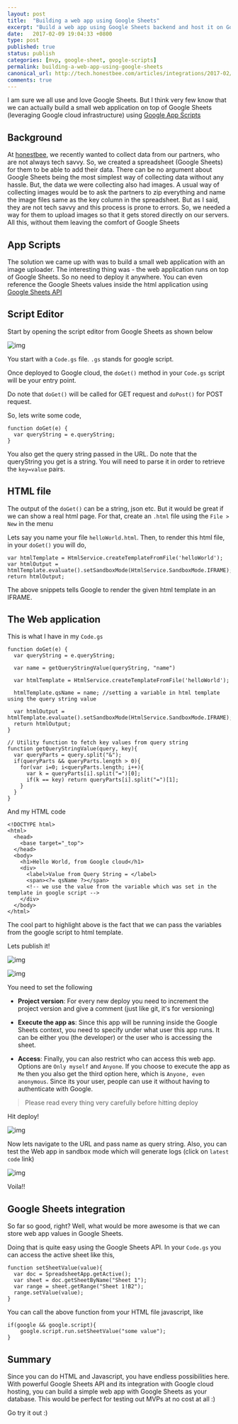 ```yaml
---
layout: post
title:  "Building a web app using Google Sheets"
excerpt: "Build a web app using Google Sheets backend and host it on Google cloud infrastructure for free"
date:   2017-02-09 19:04:33 +0800
type: post
published: true
status: publish
categories: [mvp, google-sheet, google-scripts]
permalink: building-a-web-app-using-google-sheets
canonical_url: http://tech.honestbee.com/articles/integrations/2017-02/building-web-app-using-google-sheet
comments: true
---
```


I am sure we all use and love Google Sheets. But I think very few know that we can actually build a small web application on top of Google Sheets (leveraging Google cloud infrastructure) using [Google App Scripts](https://developers.google.com/apps-script/)

## Background

At [honestbee](https://honestbee.sg), we recently wanted to collect data from our partners, who are not always tech savvy. So, we created a spreadsheet (Google Sheets) for them to be able to add their data. There can be no argument about Google Sheets being the most simplest way of collecting data without any hassle. But, the data we were collecting also had images. A usual way of collecting images would be to ask the partners to zip everything and name the image files same as the key column in the spreadsheet. But as I said, they are not tech savvy and this process is prone to errors. So, we needed a way for them to upload images so that it gets stored directly on our servers. All this, without them leaving the comfort of Google Sheets

## App Scripts

The solution we came up with was to build a small web application with an image uploader. The interesting thing was - the web application runs on top of Google Sheets. So no need to deploy it anywhere. You can even reference the Google Sheets values inside the html application using [Google Sheets API](https://developers.google.com/sheets/)

## Script Editor

Start by opening the script editor from Google Sheets as shown below

![img](/assets/post-images/20170207/script_editor.png)

You start with a `Code.gs` file. `.gs` stands for google script.

Once deployed to Google cloud, the `doGet()` method in your `Code.gs` script will be your entry point.

Do note that `doGet()` will be called for GET request and `doPost()` for POST request.

So, lets write some code,

```
function doGet(e) {
  var queryString = e.queryString;
}
```
You also get the query string passed in the URL. Do note that the queryString you get is a string. You will need to parse it in order to retrieve the `key=value` pairs.

## HTML file

The output of the `doGet()` can be a string, json etc. But it would be great if we can show a real html page. For that, create an `.html` file using the `File > New` in the menu

Lets say you name your file `helloWorld.html`. Then, to render this html file, in your `doGet()` you will do,

```
var htmlTemplate = HtmlService.createTemplateFromFile('helloWorld');
var htmlOutput = htmlTemplate.evaluate().setSandboxMode(HtmlService.SandboxMode.IFRAME);
return htmlOutput;
```

The above snippets tells Google to render the given html template in an IFRAME.

## The Web application

This is what I have in my `Code.gs`

```
function doGet(e) {
  var queryString = e.queryString;

  var name = getQueryStringValue(queryString, "name")

  var htmlTemplate = HtmlService.createTemplateFromFile('helloWorld');

  htmlTemplate.qsName = name; //setting a variable in html template using the query string value

  var htmlOutput = htmlTemplate.evaluate().setSandboxMode(HtmlService.SandboxMode.IFRAME);
  return htmlOutput;
}

// Utility function to fetch key values from query string
function getQueryStringValue(query, key){
  var queryParts = query.split("&");
  if(queryParts && queryParts.length > 0){
    for(var i=0; i<queryParts.length; i++){
      var k = queryParts[i].split("=")[0];
      if(k == key) return queryParts[i].split("=")[1];
    }
  }
}
```

And my HTML code

```
<!DOCTYPE html>
<html>
  <head>
    <base target="_top">
  </head>
  <body>
    <h1>Hello World, from Google cloud</h1>
    <div>
      <label>Value from Query String = </label>
      <span><?= qsName ?></span>
      <!-- we use the value from the variable which was set in the template in google script -->
    </div>
  </body>
</html>
```

The cool part to highlight above is the fact that we can pass the variables from the google script to html template.

Lets publish it!

![img](/assets/post-images/20170207/publish.png)

![img](/assets/post-images/20170207/deploy_web.png)

You need to set the following

* **Project version**: For every new deploy you need to increment the project version and give a comment (just like git, it's for versioning)

* **Execute the app as**: Since this app will be running inside the Google Sheets context, you need to specify under what user this app runs. It can be either you (the developer) or the user who is accessing the sheet.

* **Access**: Finally, you can also restrict who can access this web app. Options are `Only myself` and `Anyone`. If you choose to execute the app as `Me` then you also get the third option here, which is `Anyone, even anonymous`. Since its your user, people can use it without having to authenticate with Google.

> Please read every thing very carefully before hitting deploy

Hit deploy!

![img](/assets/post-images/20170207/deployed.png)

Now lets navigate to the URL and pass name as query string. Also, you can test the Web app in sandbox mode which will generate logs (click on `latest code` link)

![img](/assets/post-images/20170207/web_app.png)

Voila!!

## Google Sheets integration

So far so good, right? Well, what would be more awesome is that we can store web app values in Google Sheets.

Doing that is quite easy using the Google Sheets API. In your `Code.gs` you can access the active sheet like this,

```
function setSheetValue(value){
  var doc = SpreadsheetApp.getActive();
  var sheet = doc.getSheetByName("Sheet 1");
  var range = sheet.getRange("Sheet 1!B2");
  range.setValue(value);
}
```

You can call the above function from your HTML file javascript, like

```
if(google && google.script){
    google.script.run.setSheetValue("some value");
}
```

## Summary

Since you can do HTML and Javascript, you have endless possibilities here. With powerful Google Sheets API and its integration with Google cloud hosting, you can build a simple web app with Google Sheets as your database. This would be perfect for testing out MVPs at no cost at all :)

Go try it out :)
